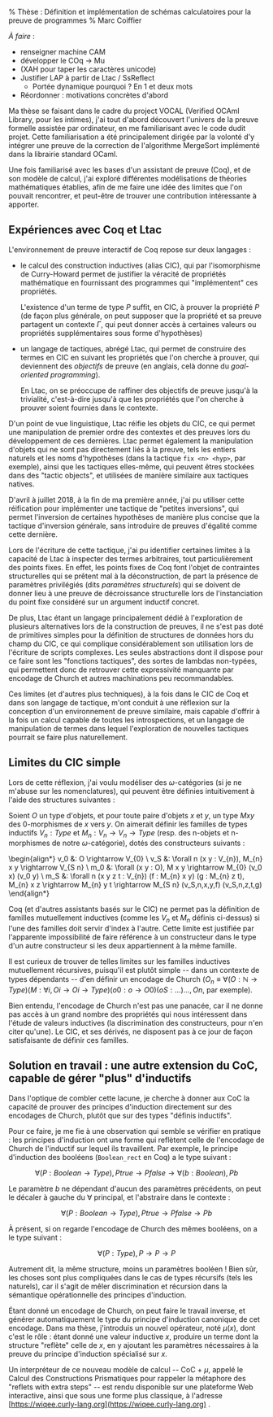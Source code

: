 % Thèse : Définition et implémentation de schémas calculatoires pour la preuve de programmes
% Marc Coiffier

*À faire* :

  - renseigner machine CAM
  - développer le COq -> Mu
  - (XAH pour taper les caractères unicode)
  - Justifier LAP à partir de Ltac / SsReflect
    - Portée dynamique pourquoi ? En 1 et deux mots
  - Réordonner : motivations concrètes d'abord


Ma thèse se faisant dans le cadre du project VOCAL (Verified OCAml
Library, pour les intimes), j'ai tout d'abord découvert l'univers de
la preuve formelle assistée par ordinateur, en me familiarisant avec
le code dudit projet. Cette familiarisation a été principalement
dirigée par la volonté d'y intégrer une preuve de la correction de
l'algorithme MergeSort implémenté dans la librairie standard OCaml.

Une fois familiarisé avec les bases d'un assistant de preuve (Coq), et
de son modèle de calcul, j'ai exploré différentes modélisations de
théories mathématiques établies, afin de me faire une idée des limites
que l'on pouvait rencontrer, et peut-être de trouver une contribution
intéressante à apporter.

Expériences avec Coq et Ltac
--------------------------

L'environnement de preuve interactif de Coq repose sur deux langages :

  - le calcul des construction inductives (alias CIC), qui par
    l'isomorphisme de Curry-Howard permet de justifier la véracité de
    propriétés mathématique en fournissant des programmes qui
    "implémentent" ces propriétés.

    L'existence d'un terme de type $P$ suffit, en CIC, à prouver la
    propriété $P$ (de façon plus générale, on peut supposer que la
    propriété et sa preuve partagent un contexte $\Gamma$, qui peut
    donner accès à certaines valeurs ou propriétés supplémentaires
    sous forme d'hypothèses)

  - un langage de tactiques, abrégé Ltac, qui permet de construire des
    termes en CIC en suivant les propriétés que l'on cherche à
    prouver, qui deviennent des *objectifs* de preuve (en anglais,
    celà donne du *goal-oriented programming*).

    En Ltac, on se préoccupe de raffiner des objectifs de preuve
    jusqu'à la trivialité, c'est-à-dire jusqu'à que les propriétés que
    l'on cherche à prouver soient fournies dans le contexte.

D'un point de vue linguistique, Ltac réifie les objets du CIC, ce qui
permet une manipulation de premier ordre des contextes et des preuves
lors du développement de ces dernières. Ltac permet également la
manipulation d'objets qui ne sont pas directement liés à la preuve,
tels les entiers naturels et les noms d'hypothèses (dans la tactique
`fix <n> <hyp>`, par exemple), ainsi que les tactiques elles-même, qui
peuvent êtres stockées dans des "tactic objects", et utilisées de
manière similaire aux tactiques natives.

D'avril à juillet 2018, à la fin de ma première année, j'ai pu
utiliser cette réification pour implémenter une tactique de "petites
inversions", qui permet l'inversion de certaines hypothèses de manière
plus concise que la tactique d'inversion générale, sans introduire de
preuves d'égalité comme cette dernière.

Lors de l'écriture de cette tactique, j'ai pu identifier certaines
limites à la capacité de Ltac à inspecter des termes arbitraires, tout
particulièrement des points fixes. En effet, les points fixes de Coq
font l'objet de contraintes structurelles qui se prêtent mal à la
déconstruction, de part la présence de paramètres privilégiés (dits
*paramètres structurels*) qui se doivent de donner lieu à une preuve
de décroissance structurelle lors de l'instanciation du point fixe
considéré sur un argument inductif concret.

De plus, Ltac étant un langage principalement dédié à l'exploration de
plusieurs alternatives lors de la construction de preuves, il ne s'est
pas doté de primitives simples pour la définition de structures de
données hors du champ du CIC, ce qui complique considérablement son
utilisation lors de l'écriture de scripts complexes. Les seules
abstractions dont il dispose pour ce faire sont les "fonctions
tactiques", des sortes de lambdas non-typées, qui permettent donc de
retrouver cette expressivité manquante par encodage de Church et
autres machinations peu recommandables.

Ces limites (et d'autres plus techniques), à la fois dans le CIC de
Coq et dans son langage de tactique, m'ont conduit à une réflexion sur
la conception d'un environnement de preuve similaire, mais capable
d'offrir à la fois un calcul capable de toutes les introspections, et
un langage de manipulation de termes dans lequel l'exploration de
nouvelles tactiques pourrait se faire plus naturellement.

Limites du CIC simple
---------------------

Lors de cette réflexion, j'ai voulu modéliser des $\omega$-catégories
(si je ne m'abuse sur les nomenclatures), qui peuvent être définies
intuitivement à l'aide des structures suivantes :

Soient $O$ un type d'objets, et pour toute paire d'objets $x$ et $y$,
un type $M x y$ des 0-morphismes de $x$ vers $y$. On aimerait définir
les familles de types inductifs $V_{n} : Type$ et $M_{n} : V_{n}
\rightarrow V_{n} \rightarrow Type$ (resp. des n-objets et
n-morphismes de notre $\omega$-catégorie), dotés des constructeurs
suivants :

\begin{align*}
v_0 &: O \rightarrow V_{0} \\
v_S &: \forall n (x y : V_{n}), M_{n} x y \rightarrow V_{S n} \\
m_0 &: \forall (x y : O), M x y \rightarrow M_{0} (v_0 x) (v_0 y) \\
m_S &: \forall n (x y z t : V_{n}) (f : M_{n} x y) (g : M_{n} z t), M_{n} x z \rightarrow M_{n} y t \rightarrow M_{S n} (v_S\,n\,x\,y\,f) (v_S\,n\,z\,t\,g) 
\end{align*}

Coq (et d'autres assistants basés sur le CIC) ne permet pas la
définition de familles mutuellement inductives (comme les $V_n$ et
$M_n$ définis ci-dessus) si l'une des familles doit servir d'index à
l'autre. Cette limite est justifiée par l'apparente impossibilité de
faire référence à un constructeur dans le type d'un autre
constructeur si les deux appartiennent à la même famille.

Il est curieux de trouver de telles limites sur les familles
inductives mutuellement récursives, puisqu'il est plutôt simple --
dans un contexte de types dépendants -- d'en définir un encodage de
Church ($O_{n} \equiv \forall (O:\mathbb{N} \rightarrow Type)
(M:\forall i, O i \rightarrow O i \rightarrow Type) (o0 : o
\rightarrow O 0) (oS : ...) ..., O n$, par exemple).

Bien entendu, l'encodage de Church n'est pas une panacée, car il ne
donne pas accès à un grand nombre des propriétés qui nous intéressent
dans l'étude de valeurs inductives (la discrimination des
constructeurs, pour n'en citer qu'une). Le CIC, et ses dérivés, ne
disposent pas à ce jour de façon satisfaisante de définir ces
familles.

Solution en travail : une autre extension du CoC, capable de gérer "plus" d'inductifs
------------------------------

Dans l'optique de combler cette lacune, je cherche à donner aux CoC la
capacité de prouver des principes d'induction directement sur des
encodages de Church, plutôt que sur des types "définis inductifs".

Pour ce faire, je me fie à une observation qui semble se vérifier en
pratique : les principes d'induction ont une forme qui reflètent celle
de l'encodage de Church de l'inductif sur lequel ils travaillent. Par
exemple, le principe d'induction des booléens (`Boolean_rect` en Coq)
a le type suivant :

$$
\forall (P:Boolean \rightarrow Type), P true \rightarrow P false \rightarrow \forall (b:Boolean), P b
$$

Le paramètre $b$ ne dépendant d'aucun des paramètres précédents, on
peut le décaler à gauche du $\forall$ principal, et l'abstraire dans le contexte :

$$
\forall (P:Boolean \rightarrow Type), P true \rightarrow P false \rightarrow P b
$$

À présent, si on regarde l'encodage de Church des mêmes booléens, on a le type suivant :

$$
\forall (P:Type), P \rightarrow P \rightarrow P
$$

Autrement dit, la même structure, moins un paramètres booléen ! Bien
sûr, les choses sont plus compliquées dans le cas de types récursifs
(tels les naturels), car il s'agit de mêler discrimination et
récursion dans la sémantique opérationnelle des principes d'induction.

Étant donné un encodage de Church, on peut faire le travail inverse,
et générer automatiquement le type du principe d'induction canonique
de cet encodage. Dans ma thèse, j'introduis un nouvel opérateur, noté
$\mu(x)$, dont c'est le rôle : étant donné une valeur inductive $x$,
produire un terme dont la structure "reflète" celle de $x$, en y
ajoutant les paramètres nécessaires à la preuve du principe
d'induction spécialisé sur $x$.

Un interpréteur de ce nouveau modèle de calcul -- CoC + $\mu$, appelé
le Calcul des Constructions Prismatiques pour rappeler la métaphore
des "reflets with extra steps" -- est rendu disponible sur une
plateforme Web interactive, ainsi que sous une forme plus classique, à
l'adresse [https://wiqee.curly-lang.org](https://wiqee.curly-lang.org)
.
